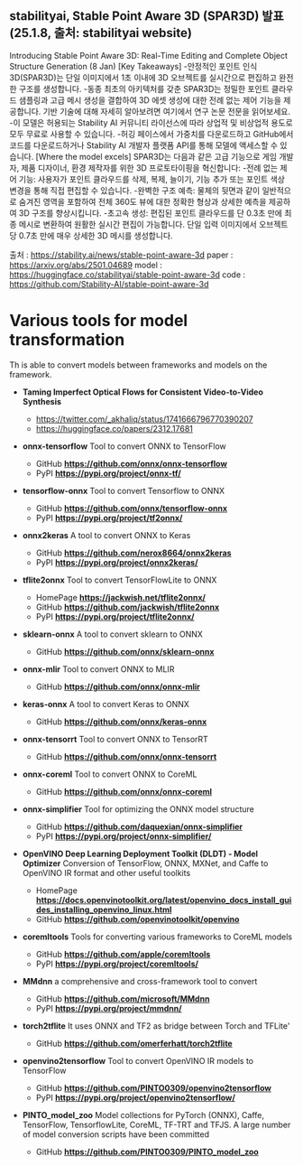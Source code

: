 ## stabilityai, Stable Point Aware 3D (SPAR3D) 발표 (25.1.8, 출처: stabilityai website)
Introducing Stable Point Aware 3D: Real-Time Editing and Complete Object Structure Generation (8 Jan)
[Key Takeaways]
-안정적인 포인트 인식 3D(SPAR3D)는 단일 이미지에서 1초 이내에 3D 오브젝트를 실시간으로 편집하고 완전한 구조를 생성합니다.
-동종 최초의 아키텍처를 갖춘 SPAR3D는 정밀한 포인트 클라우드 샘플링과 고급 메시 생성을 결합하여 3D 에셋 생성에 대한 전례 없는 제어 기능을 제공합니다. 기반 기술에 대해 자세히 알아보려면 여기에서 연구 논문 전문을 읽어보세요.
-이 모델은 허용되는 Stability AI 커뮤니티 라이선스에 따라 상업적 및 비상업적 용도로 모두 무료로 사용할 수 있습니다.
-허깅 페이스에서 가중치를 다운로드하고 GitHub에서 코드를 다운로드하거나 Stability AI 개발자 플랫폼 API를 통해 모델에 액세스할 수 있습니다.
[Where the model excels] 
SPAR3D는 다음과 같은 고급 기능으로 게임 개발자, 제품 디자이너, 환경 제작자를 위한 3D 프로토타이핑을 혁신합니다:
-전례 없는 제어 기능: 사용자가 포인트 클라우드를 삭제, 복제, 늘이기, 기능 추가 또는 포인트 색상 변경을 통해 직접 편집할 수 있습니다.
-완벽한 구조 예측: 물체의 뒷면과 같이 일반적으로 숨겨진 영역을 포함하여 전체 360도 뷰에 대한 정확한 형상과 상세한 예측을 제공하여 3D 구조를 향상시킵니다.
-초고속 생성: 편집된 포인트 클라우드를 단 0.3초 만에 최종 메시로 변환하여 원활한 실시간 편집이 가능합니다. 단일 입력 이미지에서 오브젝트당 0.7초 만에 매우 상세한 3D 메시를 생성합니다.

출처 : https://stability.ai/news/stable-point-aware-3d
paper : https://arxiv.org/abs/2501.04689
model : https://huggingface.co/stabilityai/stable-point-aware-3d
code : https://github.com/Stability-AI/stable-point-aware-3d

# Various tools for model transformation
Th is able to convert models between frameworks and models on the framework. 
- **Taming Imperfect Optical Flows for Consistent Video-to-Video Synthesis**
   - https://twitter.com/_akhaliq/status/1741666796770390207
   - https://huggingface.co/papers/2312.17681
- **onnx-tensorflow** Tool to convert ONNX to TensorFlow
    - GitHub **https://github.com/onnx/onnx-tensorflow**
    - PyPI **https://pypi.org/project/onnx-tf/**
- **tensorflow-onnx** Tool to convert Tensorflow to ONNX
    - GitHub **https://github.com/onnx/tensorflow-onnx**
    - PyPI **https://pypi.org/project/tf2onnx/**
- **onnx2keras** A tool to convert ONNX to Keras
    - GitHub **https://github.com/nerox8664/onnx2keras**
    - PyPI **https://pypi.org/project/onnx2keras/**
- **tflite2onnx** Tool to convert TensorFlowLite to ONNX
    - HomePage **https://jackwish.net/tflite2onnx/**
    - GitHub **https://github.com/jackwish/tflite2onnx**
    - PyPI **https://pypi.org/project/tflite2onnx/**
- **sklearn-onnx** A tool to convert sklearn to ONNX
    - GitHub **https://github.com/onnx/sklearn-onnx**
- **onnx-mlir** Tool to convert ONNX to MLIR
    - GitHub **https://github.com/onnx/onnx-mlir**
- **keras-onnx** A tool to convert Keras to ONNX
    - GitHub **https://github.com/onnx/keras-onnx**
- **onnx-tensorrt** Tool to convert ONNX to TensorRT
    - GitHub **https://github.com/onnx/onnx-tensorrt**
- **onnx-coreml** Tool to convert ONNX to CoreML
    - GitHub **https://github.com/onnx/onnx-coreml**
- **onnx-simplifier** Tool for optimizing the ONNX model structure
    - GitHub **https://github.com/daquexian/onnx-simplifier**
    - PyPI **https://pypi.org/project/onnx-simplifier/**
- **OpenVINO Deep Learning Deployment Toolkit (DLDT) - Model Optimizer** Conversion of TensorFlow, ONNX, MXNet, and Caffe to OpenVINO IR format and other useful toolkits
    - HomePage **https://docs.openvinotoolkit.org/latest/openvino_docs_install_guides_installing_openvino_linux.html**
    - GitHub **https://github.com/openvinotoolkit/openvino**
- **coremltools** Tools for converting various frameworks to CoreML models
    - GitHub **https://github.com/apple/coremltools**
    - PyPI **https://pypi.org/project/coremltools/**
- **MMdnn** a comprehensive and cross-framework tool to convert
    - GitHub **https://github.com/microsoft/MMdnn**
    - PyPI **https://pypi.org/project/mmdnn/**
- **torch2tflite** It uses ONNX and TF2 as bridge between Torch and TFLite'

    - GitHub **https://github.com/omerferhatt/torch2tflite**
- **openvino2tensorflow** Tool to convert OpenVINO IR models to TensorFlow
    - GitHub **https://github.com/PINTO0309/openvino2tensorflow**
    - PyPI **https://pypi.org/project/openvino2tensorflow/**
- **PINTO_model_zoo** Model collections for PyTorch (ONNX), Caffe, TensorFlow, TensorflowLite, CoreML, TF-TRT and TFJS. A large number of model conversion scripts have been committed
    - GitHub **https://github.com/PINTO0309/PINTO_model_zoo**
